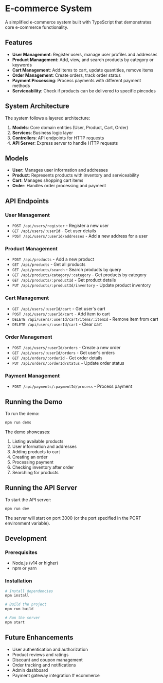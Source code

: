 # E-commerce System

A simplified e-commerce system built with TypeScript that demonstrates core e-commerce functionality.

## Features

- **User Management**: Register users, manage user profiles and addresses
- **Product Management**: Add, view, and search products by category or keywords
- **Cart Management**: Add items to cart, update quantities, remove items
- **Order Management**: Create orders, track order status
- **Payment Processing**: Process payments with different payment methods
- **Serviceability**: Check if products can be delivered to specific pincodes

## System Architecture

The system follows a layered architecture:

1. **Models**: Core domain entities (User, Product, Cart, Order)
2. **Services**: Business logic layer
3. **Controllers**: API endpoints for HTTP requests
4. **API Server**: Express server to handle HTTP requests

## Models

- **User**: Manages user information and addresses
- **Product**: Represents products with inventory and serviceability
- **Cart**: Manages shopping cart items
- **Order**: Handles order processing and payment

## API Endpoints

### User Management
- `POST /api/users/register` - Register a new user
- `GET /api/users/:userId` - Get user details
- `POST /api/users/:userId/addresses` - Add a new address for a user

### Product Management
- `POST /api/products` - Add a new product
- `GET /api/products` - Get all products
- `GET /api/products/search` - Search products by query
- `GET /api/products/category/:category` - Get products by category
- `GET /api/products/:productId` - Get product details
- `PUT /api/products/:productId/inventory` - Update product inventory

### Cart Management
- `GET /api/users/:userId/cart` - Get user's cart
- `POST /api/users/:userId/cart` - Add item to cart
- `DELETE /api/users/:userId/cart/items/:itemId` - Remove item from cart
- `DELETE /api/users/:userId/cart` - Clear cart

### Order Management
- `POST /api/users/:userId/orders` - Create a new order
- `GET /api/users/:userId/orders` - Get user's orders
- `GET /api/orders/:orderId` - Get order details
- `PUT /api/orders/:orderId/status` - Update order status

### Payment Management
- `POST /api/payments/:paymentId/process` - Process payment

## Running the Demo

To run the demo:

```bash
npm run demo
```

The demo showcases:
1. Listing available products
2. User information and addresses
3. Adding products to cart
4. Creating an order
5. Processing payment
6. Checking inventory after order
7. Searching for products

## Running the API Server

To start the API server:

```bash
npm run dev
```

The server will start on port 3000 (or the port specified in the PORT environment variable).

## Development

### Prerequisites

- Node.js (v14 or higher)
- npm or yarn

### Installation

```bash
# Install dependencies
npm install

# Build the project
npm run build

# Run the server
npm start
```

## Future Enhancements

- User authentication and authorization
- Product reviews and ratings
- Discount and coupon management
- Order tracking and notifications
- Admin dashboard
- Payment gateway integration # ecommerce
